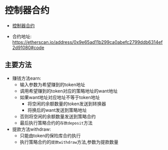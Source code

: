 # 控制器合约

- [控制器合约](../contracts/Controller.sol)

- 合约地址: https://etherscan.io/address/0x9e65ad11b299ca0abefc2799ddb6314ef2d91080#code

## 主要方法
- 赚钱方法earn:
    - 输入参数为希望赚到的token地址
    - 调用希望赚到的token对应的策略地址的want地址
    - 如果want地址对应地址不等于token地址
        - 将空闲的余额数量的token发送到转换器
        - 将换后的want发送到策略地址
    - 否则将空闲的余额数量发送到策略合约
    - 最后执行策略合约的`存款deposit`方法
- 提款方法withdraw:
    - 只能由token的保险库合约执行
    - 执行策略合约的`提款withdraw`方法,参数为提款数量
